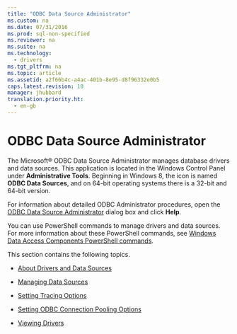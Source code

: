 ```yaml
---
title: "ODBC Data Source Administrator"
ms.custom: na
ms.date: 07/31/2016
ms.prod: sql-non-specified
ms.reviewer: na
ms.suite: na
ms.technology: 
  - drivers
ms.tgt_pltfrm: na
ms.topic: article
ms.assetid: a2f66b4c-a4ac-401b-8e95-d8f96332e0b5
caps.latest.revision: 10
manager: jhubbard
translation.priority.ht: 
  - en-gb
---
```

# ODBC Data Source Administrator
The Microsoft® ODBC Data Source Administrator manages database drivers and data sources. This application is located in the Windows Control Panel under **Administrative Tools**. Beginning in Windows 8, the icon is named **ODBC Data Sources**, and on 64-bit operating systems there is a 32-bit and 64-bit version.  
  
 For information about detailed ODBC Administrator procedures, open the [ODBC Data Source Administrator](assetId:///eea94d94-f53b-4289-ae75-9ccccde15333) dialog box and click **Help**.  
  
 You can use PowerShell commands to manage drivers and data sources. For more information about these PowerShell commands, see [Windows Data Access Components PowerShell commands](https://msdn.microsoft.com/library/windows/desktop/jj134064.aspx).  
  
 This section contains the following topics.  
  
-   [About Drivers and Data Sources](../content/About-Drivers-and-Data-Sources.md)  
  
-   [Managing Data Sources](../content/Managing-Data-Sources.md)  
  
-   [Setting Tracing Options](../content/Setting-Tracing-Options.md)  
  
-   [Setting ODBC Connection Pooling Options](../content/Setting-ODBC-Connection-Pooling-Options.md)  
  
-   [Viewing Drivers](../content/Viewing-Drivers.md)